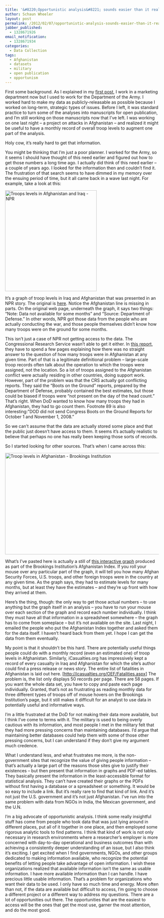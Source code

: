 ```yaml
---
title: '&#8220;Opportunistic analysis&#8221; sounds easier than it really is'
author: Schaun Wheeler
layout: post
permalink: /2012/02/07/opportunistic-analysis-sounds-easier-than-it-really-is/
jabber_published:
  - 1328671926
email_notification:
  - 1328671934
categories:
  - Data Collection
tags:
  - Afghanistan
  - datasets
  - military
  - open publication
  - opportunism
---
```

First some background. As I explained in my [first post][1], I work in a marketing department now but I used to work for the Department of the Army. I worked hard to make my data as publicly-releasable as possible because I worked on long-term, strategic types of issues. Before I left, it was standard practice to turn some of the analyses into manuscripts for open publication, and I&#8217;m still working on those manuscripts now that I&#8217;ve left. I was working on one last night &#8211; a project on attacks in Afghanistan &#8211; and realized it might be useful to have a monthly record of overall troop levels to augment one part of the analysis.<!--more-->

Holy cow, it&#8217;s really hard to get that information.

You might be thinking that I&#8217;m just a poor planner. I worked for the Army, so it seems I should have thought of this need earlier and figured out how to get those numbers a long time ago. I actually did think of this need earlier &#8211; a couple of years ago. I looked for the information then and couldn&#8217;t find it. The frustration of that search seems to have dimmed in my memory over the ensuing period of time, but it all came back in a wave last night. For example, take a look at this:

[<img class="alignnone size-full wp-image-50" title="IMAGE_afghan-iraq-troops" src="http://housesofstones.github.io/wp-content/uploads/2012/02/image_afghan-iraq-troops1.gif" alt="Troops levels in Afghanistan and Iraq - NPR" width="300" height="330" />][2]

It&#8217;s a graph of troop levels in Iraq and Afghanistan that was presented in an NPR story. The original is [here][3]. Notice the Afghanistan line is missing in parts. On the original web page, underneath the graph, it says two things: &#8220;Note: Data not available for some months&#8221; and &#8220;Source: Department of Defense.&#8221; In other words, NPR got those data from the people who are actually conducting the war, and those people themselves didn&#8217;t know how many troops were on the ground for some months.

This isn&#8217;t just a case of NPR not getting access to the data. The Congressional Research Service wasn&#8217;t able to get it either. In [this report][4], they have to spend a few pages explaining how there was no straight answer to the question of how many troops were in Afghanistan at any given time. Part of that is a legitimate definitional problem &#8211; large-scale troop records often talk about the operation to which the troops were assigned, not the location. So a lot of troops assigned to the Afghanistan conflict were actually residing in other countries, doing support work. However, part of the problem was that the CRS actually got conflicting reports. They said the &#8220;Boots on the Ground&#8221; reports, prepared by the Department of Defense, probably contained the best estimates, but those could be biased if troops were &#8220;not present on the day of the head count.&#8221; That&#8217;s right. When DoD wanted to know how many troops they had in Afghanistan, they had to go count them. Footnote 89 is also interesting:&#8221;DOD did not send Congress Boots on the Ground Reports for October 1 and November 1, 2008.&#8221;

So we can&#8217;t assume that the data are actually stored some place and that the public just doesn&#8217;t have access to them. It seems it&#8217;s actually realistic to believe that perhaps no one has really been keeping those sorts of records.

So I started looking for other sources. That&#8217;s when I came across this:

[<img class="alignnone size-full wp-image-51" title="IMAGE_Brookings_afghanistan" src="http://housesofstones.github.io/wp-content/uploads/2012/02/image_brookings_afghanistan1.jpg" alt="Troop levels in Afghanistan - Brookings Institution" width="590" height="332" />][5]

What&#8217;s I&#8217;ve pasted here is actually a still of [this interactive graph][6] produced as part of the Brookings Institution&#8217;s Afghanistan Index. If you roll your mouse over any particular part of the graph, it will tell you how many Afghan Security Forces, U.S. troops, and other foreign troops were in the country at any given time. As the graph says, they had to estimate levels for many months, but at least they have the estimates &#8211; and they&#8217;re up front with how they arrived at them.

Here&#8217;s the thing, though: the only way to get those actual numbers &#8211; to use anything but the graph itself in an analysis &#8211; you have to run your mouse over each section of the graph and record each number individually. I think they must have all that information in a spreadsheet somewhere &#8211; the graph has to come from someplace &#8211; but it&#8217;s not available on the site. Last night, I emailed the people who put the Afghanistan Index together and asked them for the data itself. I haven&#8217;t heard back from them yet. I hope I can get the data from them eventually.

My point is that it shouldn&#8217;t be this hard. There are potentially useful things people could do with a monthly record (even an estimated one) of troop levels in Afghanistan. Similarly, iCasualties.org has impressively kept a record of every casualty in Iraq and Afghanistan for which the site&#8217;s author could find a press release or news story. The entire list of fatalities in Afghanistan is laid out here. [http://icasualties.org/OEF/Fatalities.aspx] The problem is, the list only displays 50 records per page. There are 58 pages. If you want the whole data set, you have to copy and paste each page individually. Granted, that&#8217;s not as frustrating as reading monthly data for three different types of troops off of mouse hovers on the Brookings Institution&#8217;s page, but it still makes it difficult for an analyst to use data in potentially useful and informative ways.

I&#8217;m a little frustrated at the DoD for not making their data more available, but I think I&#8217;ve come to terms with it. The military is used to being overly cautious with its information, and most people I met in the military felt that they had more pressing concerns than maintaining databases. I&#8217;d argue that maintaining better databases could help them with some of those other pressing concerns, but I can understand if they don&#8217;t give my argument much credence.

What I understand less, and what frustrates me more, is the non-government sites that recognize the value of giving people information &#8211; that&#8217;s actually a large part of the reasons those sites give to justify their existences &#8211; but then present that information in graphs and PDF-ed tables. They basically present the information in the least-accessible format for statistical analysis. They can&#8217;t have created their graphs or the PDFs without first having a database or a spreadsheet or something. It would be so easy to include a link. But it&#8217;s really rare to find that kind of link. And it&#8217;s not just the U.S. government and it&#8217;s not just Afghanistan. I&#8217;ve run into the same problem with data from NGOs in India, the Mexican government, and the U.N.

I&#8217;m a big advocate of opportunistic analysis. I think some really insightful stuff has come from people who took data that was just lying around in different places, put all of it together in one place, and then employed some rigorous analytic tools to find patterns. I think that kind of work is not only necessary in research environments where a researcher&#8217;s employer is more concerned with day-to-day operational and business outcomes than with achieving a consistently deeper understanding of an issue, but I also think it&#8217;s exciting. I get excited when I find governments, NGOs, and other groups dedicated to making information available, who recognize the potential benefits of letting people take advantage of open information. I wish these organizations realized that available information isn&#8217;t the same as usable information. I have more available information than I can handle. I have precious little usable information. That&#8217;s a problem for organizations who want their data to be used. I only have so much time and energy. More often than not, if the data are available but difficult to access, I&#8217;m going to choose a different project or a different way to address my questions. There are a lot of opportunities out there. The opportunities that are the easiest to access will be the ones that get the most use, garner the most attention, and do the most good.

 [1]: http://housesofstones.github.io/2012/01/29/good-research-usually-needs-walls-hard-ones/
 [2]: http://housesofstones.github.io/wp-content/uploads/2012/02/image_afghan-iraq-troops1.gif
 [3]: http://www.npr.org/2011/06/10/137102440/q-a-can-the-u-s-find-success-in-afghanistan
 [4]: http://www.fas.org/sgp/crs/natsec/R40682.pdf
 [5]: http://housesofstones.github.io/wp-content/uploads/2012/02/image_brookings_afghanistan1.jpg
 [6]: http://www.brookings.edu/foreign-policy/afghanistan-index.aspx